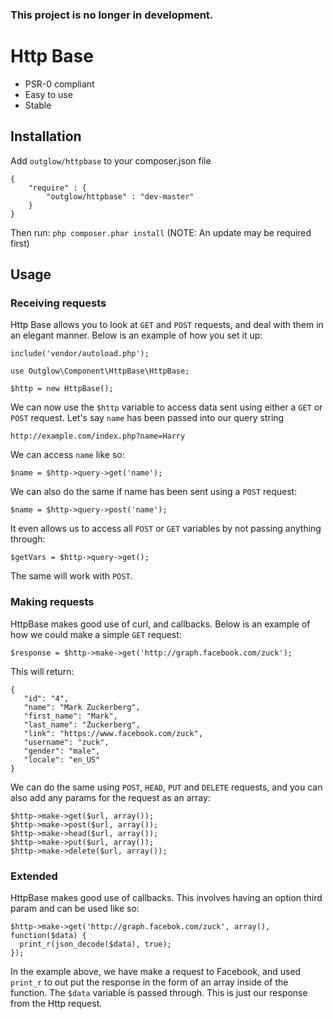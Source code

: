 ### This project is no longer in development.

# Http Base

  - PSR-0 compliant
  - Easy to use
  - Stable

## Installation
Add `outglow/httpbase` to your composer.json file

    {
        "require" : {
            "outglow/httpbase" : "dev-master"
        }
    }
Then run: `php composer.phar install`
(NOTE: An update may be required first)

## Usage
### Receiving requests
Http Base allows you to look at `GET` and `POST` requests, and deal with them in an elegant manner.
Below is an example of how you set it up:

    include('vendor/autoload.php');
    
    use Outglow\Component\HttpBase\HttpBase;
    
    $http = new HttpBase();

We can now use the `$http` variable to access data sent using either a `GET` or `POST` request.
Let's say `name` has been passed into our query string

	http://example.com/index.php?name=Harry

We can access `name` like so:

	$name = $http->query->get('name');

We can also do the same if name has been sent using a `POST` request:

	$name = $http->query->post('name');

It even allows us to access all `POST` or `GET` variables by not passing anything through:

    $getVars = $http->query->get();

The same will work with `POST`.

### Making requests
HttpBase makes good use of curl, and callbacks. Below is an example of how we could make a simple `GET` request:

    $response = $http->make->get('http://graph.facebook.com/zuck');

This will return:

    {
       "id": "4",
       "name": "Mark Zuckerberg",
       "first_name": "Mark",
       "last_name": "Zuckerberg",
       "link": "https://www.facebook.com/zuck",
       "username": "zuck",
       "gender": "male",
       "locale": "en_US"
    }

We can do the same using `POST`, `HEAD`, `PUT` and `DELETE` requests, and
you can also add any params for the request as an array:

    $http->make->get($url, array());
    $http->make->post($url, array());
    $http->make->head($url, array());
    $http->make->put($url, array());
    $http->make->delete($url, array());

### Extended

HttpBase makes good use of callbacks. This involves having an option third param
and can be used like so:

    $http->make->get('http://graph.facebok.com/zuck', array(), function($data) {
      print_r(json_decode($data), true);
    });

In the example above, we have make a request to Facebook, and used `print_r` to
out put the response in the form of an array inside of the function. The `$data` variable is passed through. This is just our response from the Http request.
